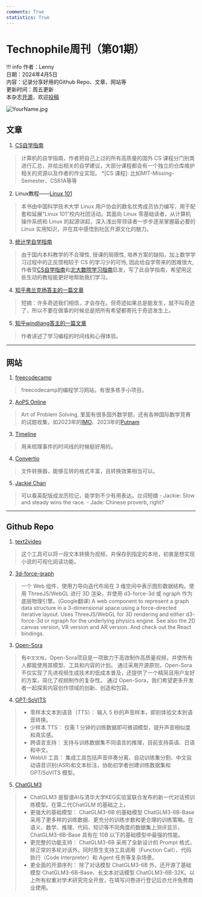 ```yaml
---
comments: True
statistics: True
---
```


# Technophile周刊（第01期）

!!! info
    作者：Lenny<br>
    日期：2024年4月5日<br>
    内容：记录分享好用的Github Repo、文章、网站等<br>
    更新时间：周五更新<br>
    本杂志[开源](https://github.com/LennyChenLaw/Weekly)，欢迎[投稿](https://github.com/LennyChenLaw/Weekly/issues)


![YourName.jpg](https://s2.loli.net/2024/04/05/1KWG5kYQEIfJ9lv.webp)

## 文章
1. [CS自学指南](https://csdiy.wiki/)
>计算机的自学指南，作者把自己上过的所有高质量的国外 CS 课程分门别类进行汇总，并给出相关的自学建议，大部分课程都会有一个独立的仓库维护相关的资源以及作者的作业实现。
*[CS 课程]: 比如MIT-Missing-Semester、CS61A等等
2. Linux教程——[Linux 101](https://101.lug.ustc.edu.cn/)
>本书由中国科学技术大学 Linux 用户协会的数名优秀成员协力编写，用于配套和延展“Linux 101”校内社团活动。其面向 Linux 零基础读者，从计算机操作系统和 Linux 的起源讲起，深入浅出带领读者一步步逐渐掌握最必要的 Linux 实用知识，并在其中感悟到社区开源文化的魅力。
3. [统计学自学指南](https://xuankaiwang.github.io/guide/)
>由于国内本科教学的不合理性, 授课的局限性, 培养方案的缺陷，加上数学学习过程中的正反馈相较于 CS 的学习少的可怜, 因此给自学带来的困难很大,作者受[CS自学指南](https://csdiy.wiki/)和[北大数院学习指南](https://docs.qq.com/doc/p/aec47ed20c2170d9f680ceaaf81b2b0c8aa7a2a9)启发，写了此自学指南，希望用这些生动的教程能更好地帮助我们学习。
4. [知乎弗兰克扬答主的一篇文章](https://www.zhihu.com/question/332413749/answer/775510643)
>短摘：许多奇迹我们相信，才会存在。但奇迹如果总是能发生，就不叫奇迹了，所以不要在做事的时候总是把所有希望都寄托于奇迹发生上。
5. [知乎windliang答主的一篇文章](https://www.zhihu.com/question/614706706/answer/3146012068)
>作者讲述了学习编程的时间线和心得体验。

-------------

## 网站
1. [freecodecamp](https://www.freecodecamp.org/learn/)
>freecodecamp的编程学习网站，有很多练手小项目。
2. [AoPS Online](https://artofproblemsolving.com/community/c7)
>Art of Problem Solving, 里面有很多国外数学题，还有各种国际数学竞赛的试题收集，如2023年的[IMO](https://artofproblemsolving.com/community/c3381519_2023_imo)、2023年的[Putnam](https://artofproblemsolving.com/community/c3670601_2023_putnam)
3. [Timeline](https://time.graphics/editor)
>用来梳理事件的时间线的时候挺好用的。
4. [Convertio](https://convertio.co/zh/)
>文件转换器，能够互转的格式丰富，且转换效果相当可以。
5. [Jackie Chan](https://animesuge.to/anime/jackie-chan-adventures-dub-022l9/ep-5)
>可以看英配版成龙历险记，能学到不少有用表达。台词短摘 - Jackie: Slow and steady wins the race. - Jade: Chinese proverb, right?

-----------------

## Github Repo
1. [text2video](https://github.com/bravekingzhang/text2video)
>这个工具可以将一段文本转换为视频，并保存到指定的本地，初衷是想实现小说的可视化阅读功能。
2. [3d-force-graph](https://github.com/vasturiano/3d-force-graph)
>一个 Web 组件，使用力导向迭代布局在 3 维空间中表示图形数据结构。使用 ThreeJS/WebGL 进行 3D 渲染，并使用 d3-force-3d 或 ngraph 作为底层物理引擎。(Google翻译)
>A web component to represent a graph data structure in a 3-dimensional space using a force-directed iterative layout. Uses ThreeJS/WebGL for 3D rendering and either d3-force-3d or ngraph for the underlying physics engine. See also the 2D canvas version, VR version and AR version. And check out the React bindings.
3. [Open-Sora](https://github.com/hpcaitech/Open-Sora?tab=readme-ov-file)
> 有`中文文档`，Open-Sora项目是一项致力于高效制作高质量视频，并使所有人都能使用其模型、工具和内容的计划。 通过采用开源原则，Open-Sora 不仅实现了先进视频生成技术的低成本普及，还提供了一个精简且用户友好的方案，简化了视频制作的复杂性。 通过 Open-Sora，我们希望更多开发者一起探索内容创作领域的创新、创造和包容。
4. [GPT-SoVITS](https://github.com/RVC-Boss/GPT-SoVITS?tab=readme-ov-file)
>+ 零样本文本到语音（TTS）： 输入 5 秒的声音样本，即刻体验文本到语音转换。
>+ 少样本 TTS： 仅需 1 分钟的训练数据即可微调模型，提升声音相似度和真实感。
>+ 跨语言支持： 支持与训练数据集不同语言的推理，目前支持英语、日语和中文。
>+ WebUI 工具： 集成工具包括声音伴奏分离、自动训练集分割、中文自动语音识别(ASR)和文本标注，协助初学者创建训练数据集和 GPT/SoVITS 模型。
5. [ChatGLM3](https://github.com/THUDM/ChatGLM3)
>+ ChatGLM3 是智谱AI与清华大学KEG实验室联合发布的新一代对话预训练模型。在第二代ChatGLM 的基础之上，
>+ 更强大的基础模型： ChatGLM3-6B 的基础模型 ChatGLM3-6B-Base 采用了更多样的训练数据、更充分的训练步数和更合理的训练策略。在语义、数学、推理、代码、知识等不同角度的数据集上测评显示，ChatGLM3-6B-Base 具有在 10B 以下的基础模型中最强的性能。
>+ 更完整的功能支持： ChatGLM3-6B 采用了全新设计的 Prompt 格式，除正常的多轮对话外。同时原生支持工具调用（Function Call）、代码执行（Code Interpreter）和 Agent 任务等复杂场景。
>+ 更全面的开源序列： 除了对话模型 ChatGLM3-6B 外，还开源了基础模型 ChatGLM3-6B-Base、长文本对话模型 ChatGLM3-6B-32K。以上所有权重对学术研究完全开放，在填写问卷进行登记后亦允许免费商业使用。
